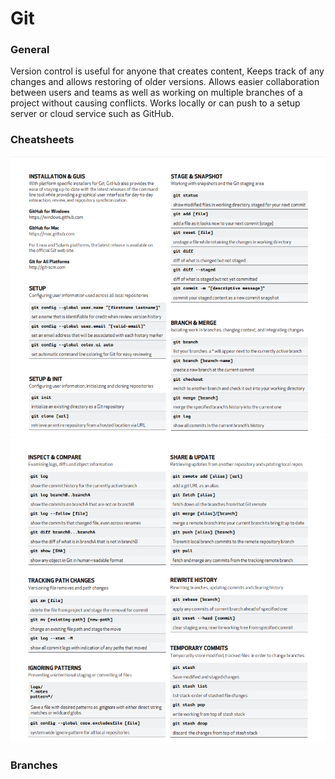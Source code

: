 # Git 
### General
Version control is useful for anyone that creates content, Keeps track of any changes and allows restoring of older versions.
Allows easier collaboration between users and teams as well as working on multiple branches of a project without causing conflicts.
Works locally or can push to a setup server or cloud service such as GitHub.
### Cheatsheets
![](images/GitCheatsheetPage1.png)
![](images/GitCheatsheetPage2.png)
### Branches


